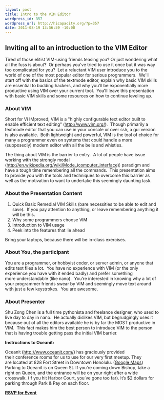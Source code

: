 ```yaml
--- 
layout: post
title: Intro to the VIM Editor
wordpress_id: 357
wordpress_url: http://hicapacity.org/?p=357
date: 2011-08-19 13:56:59 -10:00
---
```

<h2>Inviting all to an introduction to the VIM Editor</h2>
Tired of those elitist VIM-using friends teasing you? Or just wondering what all the fuss is about?  Or perhaps you've tried to use it once but it was way too complicated for you?  Let a reluctant VIM user introduce you to the world of one of the most popular editor for serious programmers.  We'll start off with the basics of the textmode editor, explain why basic VIM skills are essential to budding hackers, and why you'll be exponentially more productive using VIM over your current tool.  You'll leave this presentation with basic VIM skills and some resources on how to continue leveling up.
<h3>About VIM</h3>
Short for Vi IMproved, VIM is a "highly configurable text editor built to enable efficient text editing" (<a href="http://www.vim.org/">http://www.vim.org/</a>).  Though primarily a textmode editor that you can use in your console or over ssh, a gui version is also available.  Both lightweight and powerful, VIM is the tool of choice for many a programmer even on systems that could handle a more (supposedly) modern editor with all the bells and whistles.

The thing about VIM is the barrier to entry.  A lot of people have issue working with the strongly modal (<a href="http://en.wikipedia.org/wiki/Mode_(computer_interface)">http://en.wikipedia.org/wiki/Mode_(computer_interface)</a>) paradigm and have a tough time remembering all the commands.  This presentation aims to provide you with the tools and techniques to overcome this barrier as well as the motivation to want to undertake this seemingly daunting task.
<h3>About the Presentation Content</h3>
<ol>
	<li>Quick Basic Remedial VIM Skills (bare necessities to be able to edit and save).  If you pay attention to anything, or leave remembering anything it will be this.</li>
	<li>Why some programmers choose VIM</li>
	<li>Introduction to VIM usage</li>
	<li>Peek into the features that lie ahead</li>
</ol>
<div>Bring your laptops, because there will be in-class exercises.</div>
<h3>About You, the participant</h3>
You are a programmer, or hobbyist coder, or server admin, or anyone that edits text files a lot.  You have no experience with VIM (or the only experience you have with it ended badly) and prefer something more understandable (like nano).  You're interested in knowing why a lot of your programmer friends swear by VIM and seemingly move text around with just a few keystrokes.  You are awesome.
<h3>About Presenter</h3>
Shu Zong Chen is a full time pythonista and freelance designer, who used to live day to day in nano.  He actually dislikes VIM, but begrudgingly uses it because out of all the editors available he is by far the MOST productive in VIM.  This fact makes him the best person to introduce VIM to the person that is having trouble getting pass the initial VIM barrier.

<strong>Instructions to Oceanit:</strong>

<strong></strong>Oceanit (<a href="http://www.oceanit.com/">http://www.oceanit.com/</a>) has graciously provided their conference rooms for us to use for our very first meetup. They are located at 828 Fort Street in Downtown Honolulu. (<a href="http://maps.google.com/maps?f=q&amp;source=s_q&amp;hl=en&amp;geocode=&amp;q=Oceanit+Laboratories+Inc.,+Honolulu,+HI&amp;aq=0&amp;sll=21.309466,-157.863386&amp;sspn=0.010195,0.01929&amp;gl=us&amp;ie=UTF8&amp;hq=Oceanit+Laboratories+Inc.&amp;hnear=Oceanit+Laboratories+Inc.,+828+Fort+Street+Mall+Suite+600,+Honolulu,+Hawaii+96813&amp;z=14">Google Maps</a>) Parking to Oceanit is on Queen St. If you’re coming down Bishop, take a right on Queen, and the entrance will be on your right after a wide crosswalk. (If you hit Harbor Court, you’ve gone too far). It’s $2 dollars for parking through Park &amp; Pay on each floor.

<strong><a title="RSVP for Event" href="http://vimintro.eventbrite.com/">RSVP for Event</a></strong>
